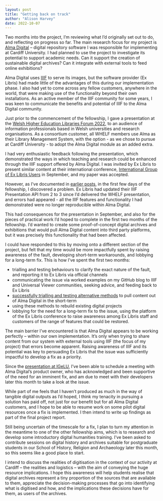 ```yaml
---
layout: post
title: "Getting back on track"
author: "Alison Harvey"
date: 2022-10-07
---
```

Two months into the project, I’m reviewing what I’d originally set out to do, and reflecting on progress so far. The main research focus for my project is [Alma Digital](https://librarysearch.cardiff.ac.uk/discovery/collectionDiscovery?vid=44WHELF_CAR:44WHELF_CAR_VU1) – digital repository software I was responsible for implementing at Cardiff University. I had planned to use the project to investigate its potential to support academic needs. Can it support the creation of sustainable digital archives? Can it integrate with external tools to feed online exhibitions? 

Alma Digital uses [IIIF](https://iiif.io/) to serve its images, but the software provider (Ex Libris) had made little of the advantages of this during our implementation phase. I also had yet to come across any fellow customers, anywhere in the world, that were making use of the functionality beyond their own installations. As an active member of the IIIF community for some years, I was keen to communicate the benefits and potential of IIIF to the Alma Digital community. 
<!--more--> 

Just prior to the commencement of the fellowship, I gave a presentation at the [Welsh Higher Education Libraries Forum 2022](https://www.youtube.com/watch?v=ywI3tkFO-ts), to an audience of information professionals based in Welsh universities and research organisations. As a consortium customer, all WHELF members use Alma as their Library Management System, with the option - as we chose to pursue at Cardiff University - to adopt the Alma Digital module as an added extra.

I had very enthusiastic feedback following the presentation, which demonstrated the ways in which teaching and research could be enhanced through the IIIF support offered by Alma Digital. I was invited by Ex Libris to present similar content at their international conference, [International Group of Ex Libris Users](https://igelu.org/event/2022-annual-conference/) in September, and my paper was accepted.

However, as I’ve documented in [earlier posts](https://aeh0.github.io/experiiiments/2022/08/08/universal-viewer.html), in the first few days of the fellowship, I discovered a problem. Ex Libris had updated their IIIF Presentation API from 2 to 3 since I’d delivered the WHELF presentation, and errors had appeared - all the IIIF features and functionality I had demonstrated were no longer reproducible within Alma Digital. 

This had consequences for the presentation in September, and also for the pieces of practical work I’d hoped to complete in the first two months of the fellowship. I’d wanted to create some proof-of-concept digital archives and exhibitions that would pull Alma Digital content into third party platforms, but it was precisely this functionality that had been affected.

I could have responded to this by moving onto a different section of the project, but felt that my time would be more impactfully spent by raising awareness of the fault, developing short-term workarounds, and lobbying for a long-term fix. This is how I’ve spent the first two months:

-	trialling and testing behaviours to clarify the exact nature of the fault, and reporting it to Ex Libris via official channels
-	communicating the issue via worked examples on my GitHub blog to IIIF and Universal Viewer communities, seeking advice, and feeding back to Ex Libris
-	[successfully trialling and testing alternative methods](https://aeh0.github.io/experiiiments/2022/09/13/universal-viewer-2.html) to pull content out of Alma Digital in the short-term
-	using these methods to rebuild existing digital projects
-	lobbying for the need for a long-term fix to the issue, using the platform of the Ex Libris conference to raise awareness among Ex Libris staff and customers of the range of features that could be restored.


The main barrier I’ve encountered is that Alma Digital appears to be working perfectly – within our own implementation. It’s only when trying to share content from our system with external tools using IIIF (the focus of my project) that errors become apparent. Raising awareness of IIIF and its potential was key to persuading Ex Libris that the issue was sufficiently impactful to develop a fix as a priority.

Since the [presentation at IGeLU](https://vimeo.com/756243360), I’ve been able to schedule a meeting with Alma Digital’s product owner, who has acknowledged and been supportive of the need for an imminent fix, and am due to meet with their developers later this month to take a look at the issue.

While part of me feels that I haven’t produced as much in the way of tangible digital outputs as I’d hoped, I think my tenacity in pursuing a solution has paid off, not just for our benefit but for all Alma Digital customers, and I hope to be able to resume work on some pilot digital resources once a fix is implemented. I then intend to write up findings as part of the final project report.

Still being uncertain of the timescale for a fix, I plan to turn my attention in the meantime to one of the other fellowship aims, which is to research and develop some introductory digital humanities training. I’ve been asked to contribute sessions on digital history and archives suitable for postgraduate students in our School of History, Religion and Archaeology later this month, so this seems like a good place to start.

I intend to discuss the realities of digitisation in the context of our activity at Cardiff – the realities and logistics – with the aim of conveying the huge resource implications. I hope this awareness will help students realise that digital archives represent a tiny proportion of the sources that are available to them, appreciate the decision-making processes that go into identifying what is digitised and how, and the implications these decisions have for them, as users of the archives. 
